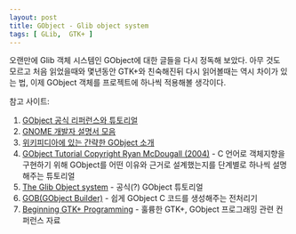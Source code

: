 ```yaml
---
layout: post
title: GObject - Glib object system
tags: [ GLib,  GTK+ ]
---
```


오랜만에 Glib 객체 시스템인 GObject에 대한 글들을 다시 정독해 보았다. 아무 것도 모르고 처음 읽었을때와 몇년동안 GTK+와 친숙해진뒤 다시 읽어볼때는 역시 차이가 있는 법, 이제 GObject 객체를 프로젝트에 하나씩 적용해볼 생각이다.

참고 사이트:

1.  [GObject 공식 리퍼런스와 튜토리얼](http://developer.gnome.org/doc/API/2.0/gobject/index.html)
2.  [GNOME 개발자 설명서 모음](http://developer.gnome.org/doc/tutorials/)
3.  [위키피디아에 있는 간략한 GObject 소개](http://en.wikipedia.org/wiki/Gobject)
4.  [GObject Tutorial Copyright Ryan McDougall (2004)](http://docs.programmers.ch/index.php/HOWTO_gobject) - C 언어로 객체지향을 구현하기 위해 GObject를 어떤 이유와 근거로 설계했는지를 단계별로 하나씩 설명해주는 튜토리얼
5.  [The Glib Object system](http://le-hacker.org/papers/gobject/) - 공식(?) GObject 튜토리얼
6.  [GOB(GObject Builder)](http://www.jirka.org/gob.html) - 쉽게 GObject C 코드를 생성해주는 전처리기
7.  [Beginning GTK+ Programming](http://hellocity.net/%7Eiolo/files/gnome/BeginningGTK2Programming/BeginningGTK2Programming.pdf) - 훌륭한 GTK+, GObject 프로그래밍 관련 컨퍼런스 자료

